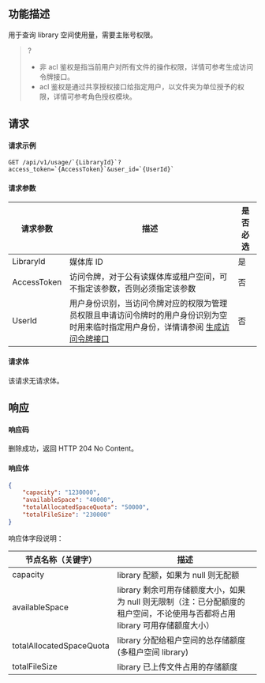 ## 功能描述

用于查询 library 空间使用量，需要主账号权限。

>? 
>- 非 acl 鉴权是指当前用户对所有文件的操作权限，详情可参考生成访问令牌接口。
>- acl 鉴权是通过共享授权接口给指定用户，以文件夹为单位授予的权限，详情可参考角色授权模块。

## 请求

#### 请求示例

```
GET /api/v1/usage/`{LibraryId}`?access_token=`{AccessToken}`&user_id=`{UserId}`
```


#### 请求参数

| 请求参数     | 描述    | 是否必选      |
|  -----|  ---| -----|
 |LibraryId|媒体库 ID|是  |
|AccessToken|访问令牌，对于公有读媒体库或租户空间，可不指定该参数，否则必须指定该参数  |否  |
|UserId|用户身份识别，当访问令牌对应的权限为管理员权限且申请访问令牌时的用户身份识别为空时用来临时指定用户身份，详情请参阅 [生成访问令牌接口](https://cloud.tencent.com/document/product/1339/71159) |  否  |

#### 请求体

该请求无请求体。

## 响应

#### 响应码

删除成功，返回 HTTP 204 No Content。

#### 响应体

```json
{
    "capacity": "1230000",
    "availableSpace": "40000",
    "totalAllocatedSpaceQuota": "50000",
    "totalFileSize": "230000"
}
```

响应体字段说明：

| 节点名称（关键字）     |描述                            |
| ---------------------- | ------ | 
|capacity|library 配额，如果为 null 则无配额  |
|availableSpace|library 剩余可用存储额度大小，如果为 null 则无限制（注：已分配额度的租户空间，不论使用与否都将占用 library 可用存储额度大小）|
| totalAllocatedSpaceQuota|library 分配给租户空间的总存储额度 (多租户空间 library)|
|totalFileSize|library 已上传文件占用的存储额度|

